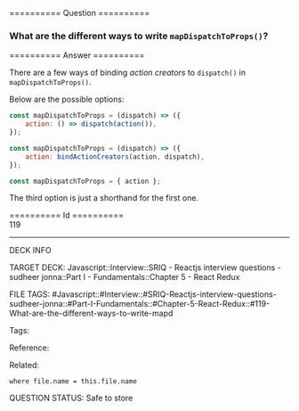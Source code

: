 ========== Question ==========  

### What are the different ways to write `mapDispatchToProps()`?  

========== Answer ==========  

There are a few ways of binding _action creators_ to `dispatch()` in `mapDispatchToProps()`.

Below are the possible options:

```javascript
const mapDispatchToProps = (dispatch) => ({
    action: () => dispatch(action()),
});
```

```javascript
const mapDispatchToProps = (dispatch) => ({
    action: bindActionCreators(action, dispatch),
});
```

```javascript
const mapDispatchToProps = { action };
```

The third option is just a shorthand for the first one.

========== Id ==========  
119

---

DECK INFO

TARGET DECK: Javascript::Interview::SRIQ - Reactjs interview questions - sudheer jonna::Part I - Fundamentals::Chapter 5 - React Redux

FILE TAGS: #Javascript::#Interview::#SRIQ-Reactjs-interview-questions-sudheer-jonna::#Part-I-Fundamentals::#Chapter-5-React-Redux::#119-What-are-the-different-ways-to-write-mapd

Tags:

Reference:

Related:

```dataview
where file.name = this.file.name
```

QUESTION STATUS: Safe to store
